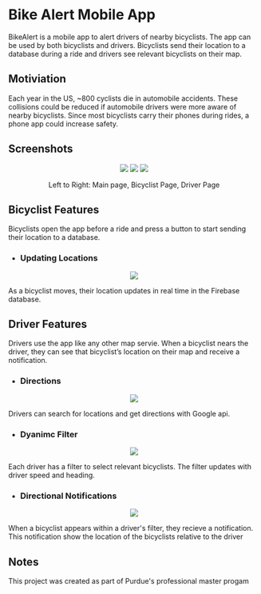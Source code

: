 # Bike Alert Mobile App

BikeAlert is a mobile app to alert drivers of nearby bicyclists. The app can be used by both bicyclists and drivers. Bicyclists send their location to a database during a ride and drivers see relevant bicyclists on their map. 

<!--<p align="center"><img src="readmeFiles/appIcon.png?raw=true" /></p>-->

## Motiviation

Each year in the US, ~800 cyclists die in automobile accidents. These collisions could be reduced if automobile drivers were more aware of nearby bicyclists. Since most bicyclists carry their phones during rides, a phone app could increase safety.

## Screenshots

<p align="center">
  <img src="readmeFiles/mainPage.png?raw=true" />
  <img src="readmeFiles/bikerInitial.png?raw=true" />
  <img src="readmeFiles/mapInitial.png?raw=true" />
</p>

<p align="center">
  Left to Right: Main page, Bicyclist Page, Driver Page
</p>

## Bicyclist Features

Bicyclists open the app before a ride and press a button to start sending their location to a database.

<!--<p align="center"><img src="readmeFiles/startSend.gif?raw=true" /></p>-->

* ### Updating Locations

<p align="center"><img src="readmeFiles/updatingDatabase.gif?raw=true" /></p>

As a bicyclist moves, their location updates in real time in the Firebase database.

## Driver Features

Drivers use the app like any other map servie. When a bicyclist nears the driver, they can see that bicyclist’s location on their map and receive a notification.

* ### Directions  

<p align="center"><img src="readmeFiles/mapDirectionsCrop.png?raw=true" /></p>

Drivers can search for locations and get directions with Google api.

* ### Dyanimc Filter 

<p align="center"><img src="readmeFiles/workingFilterSmall.gif?raw=true" /></p>

Each driver has a filter to select relevant bicyclists. The filter updates with driver speed and heading.

* ### Directional Notifications

<p align="center"><img src="readmeFiles/workingNotificationsSmall.gif?raw=true" /></p>

When a bicyclist appears within a driver's filter, they recieve a notification. This notification show the location of the bicyclists relative to the driver

## Notes

This project was created as part of Purdue's professional master progam